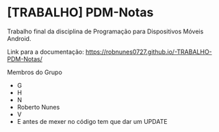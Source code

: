 # [TRABALHO] PDM-Notas
Trabalho final da disciplina de Programação para Dispositivos Móveis Android.

Link para a documentação: https://robnunes0727.github.io/-TRABALHO-PDM-Notas/

Membros do Grupo
 - G 
 - H
 - N
 - Roberto Nunes
 - V
 - E antes de mexer no código tem que dar um UPDATE
